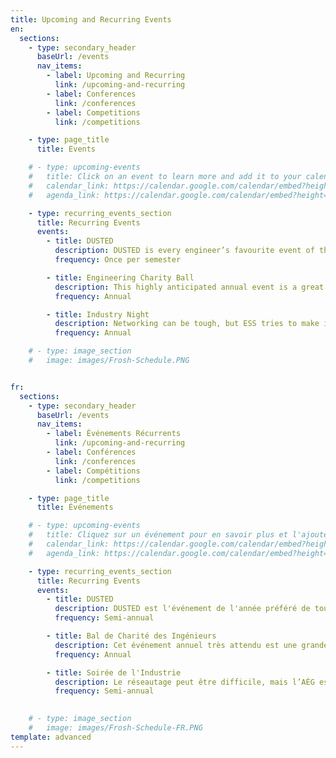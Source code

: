```yaml
---
title: Upcoming and Recurring Events
en:
  sections:
    - type: secondary_header
      baseUrl: /events
      nav_items:
        - label: Upcoming and Recurring
          link: /upcoming-and-recurring
        - label: Conferences
          link: /conferences
        - label: Competitions
          link: /competitions

    - type: page_title
      title: Events

    # - type: upcoming-events
    #   title: Click on an event to learn more and add it to your calendar.
    #   calendar_link: https://calendar.google.com/calendar/embed?height=600&wkst=1&bgcolor=%23ffffff&ctz=America%2FToronto&src=dW90dGF3YWVzcy5jYV80c2YycHVuNWJsdWZsZXJ1c25icGp1M2N2Z0Bncm91cC5jYWxlbmRhci5nb29nbGUuY29t&src=cGhpbGFudGhyb3BpY0B1b3R0YXdhZXNzLmNh&color=%23B39DDB&color=%23795548&mode=MONTH 
    #   agenda_link: https://calendar.google.com/calendar/embed?height=600&wkst=1&bgcolor=%23ffffff&ctz=America%2FToronto&src=dW90dGF3YWVzcy5jYV80c2YycHVuNWJsdWZsZXJ1c25icGp1M2N2Z0Bncm91cC5jYWxlbmRhci5nb29nbGUuY29t&src=cGhpbGFudGhyb3BpY0B1b3R0YXdhZXNzLmNh&color=%23B39DDB&color=%23795548&mode=AGENDA

    - type: recurring_events_section
      title: Recurring Events
      events:
        - title: DUSTED
          description: DUSTED is every engineer’s favourite event of the year. Once per semester, engineering students are loaded onto a bus and taken to a mystery location for a fun night of drinks and dancing. Tickets sell out quickly, so make sure you keep an eye out for when they go on sale!
          frequency: Once per semester

        - title: Engineering Charity Ball
          description: This highly anticipated annual event is a great night for everyone. This is your chance to get dressed up and enjoy a fun night with friends, all while supporting a good cause! With food, drinks, dancing, raffles, and more, you don’t want to miss out on this great night!
          frequency: Annual

        - title: Industry Night
          description: Networking can be tough, but ESS tries to make it a little easier with our annual Industry Night! This night is your chance to connect with industry professionals and start thinking about your future career.
          frequency: Annual

    # - type: image_section
    #   image: images/Frosh-Schedule.PNG


fr:
  sections:
    - type: secondary_header
      baseUrl: /events
      nav_items:
        - label: Événements Récurrents
          link: /upcoming-and-recurring
        - label: Conférences
          link: /conferences
        - label: Compétitions
          link: /competitions

    - type: page_title
      title: Événements

    # - type: upcoming-events
    #   title: Cliquez sur un événement pour en savoir plus et l'ajouter à votre calendrier.
    #   calendar_link: https://calendar.google.com/calendar/embed?height=600&wkst=1&bgcolor=%23ffffff&ctz=America%2FToronto&src=dW90dGF3YWVzcy5jYV80c2YycHVuNWJsdWZsZXJ1c25icGp1M2N2Z0Bncm91cC5jYWxlbmRhci5nb29nbGUuY29t&src=cGhpbGFudGhyb3BpY0B1b3R0YXdhZXNzLmNh&color=%23B39DDB&color=%23795548&mode=MONTH 
    #   agenda_link: https://calendar.google.com/calendar/embed?height=600&wkst=1&bgcolor=%23ffffff&ctz=America%2FToronto&src=dW90dGF3YWVzcy5jYV80c2YycHVuNWJsdWZsZXJ1c25icGp1M2N2Z0Bncm91cC5jYWxlbmRhci5nb29nbGUuY29t&src=cGhpbGFudGhyb3BpY0B1b3R0YXdhZXNzLmNh&color=%23B39DDB&color=%23795548&mode=AGENDA

    - type: recurring_events_section
      title: Recurring Events
      events:
        - title: DUSTED
          description: DUSTED est l'événement de l'année préféré de tous les ingénieurs. Une fois par semestre, les étudiants en ingénierie sont embarqués dans un bus et emmenés dans un lieu mystérieux pour une nuit amusante de boissons et de danse. Les billets se vendent rapidement, alors gardez l'œil ouvert pour savoir quand ils seront mis en vente !
          frequency: Semi-annual

        - title: Bal de Charité des Ingénieurs
          description: Cet événement annuel très attendu est une grande soirée pour tous. C'est l'occasion de se mettre dans notre meilleure état et de passer une bonne soirée entre amis, tout en soutenant une bonne cause ! Avec de la nourriture, des boissons, de la danse, des tirages au sort et bien plus encore, vous ne voulez pas manquer cette grande soirée !
          frequency: Annual

        - title: Soirée de l'Industrie
          description: Le réseautage peut être difficile, mais l’AÉG essaie de le rendre un peu plus facile avec sa soirée annuelle de l'industrie ! Cette soirée est l'occasion de rencontrer des professionnels du secteur et de commencer à réfléchir à votre future carrière.
          frequency: Semi-annual

  
    # - type: image_section
    #   image: images/Frosh-Schedule-FR.PNG
template: advanced
---
```

